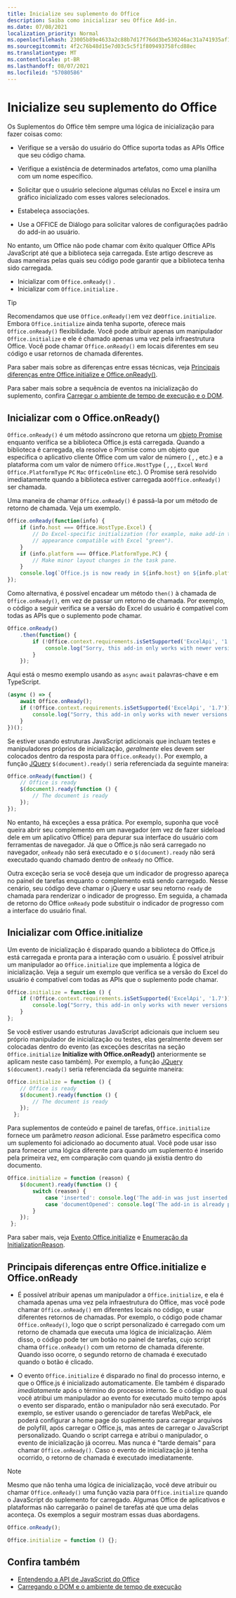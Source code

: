 ```yaml
---
title: Inicialize seu suplemento do Office
description: Saiba como inicializar seu Office Add-in.
ms.date: 07/08/2021
localization_priority: Normal
ms.openlocfilehash: 23005b89e4633a2c88b7d17f76dd3be530246ac31a741935af1e018144abea55
ms.sourcegitcommit: 4f2c76b48d15e7d03c5c5f1f809493758fcd88ec
ms.translationtype: MT
ms.contentlocale: pt-BR
ms.lasthandoff: 08/07/2021
ms.locfileid: "57080586"
---
```

# <a name="initialize-your-office-add-in"></a>Inicialize seu suplemento do Office

Os Suplementos do Office têm sempre uma lógica de inicialização para fazer coisas como:

- Verifique se a versão do usuário do Office suporta todas as APIs Office que seu código chama.

- Verifique a existência de determinados artefatos, como uma planilha com um nome específico.

- Solicitar que o usuário selecione algumas células no Excel e insira um gráfico inicializado com esses valores selecionados.

- Estabeleça associações.

- Use a OFFICE de Diálogo para solicitar valores de configurações padrão do add-in ao usuário.

No entanto, um Office não pode chamar com êxito qualquer Office APIs JavaScript até que a biblioteca seja carregada. Este artigo descreve as duas maneiras pelas quais seu código pode garantir que a biblioteca tenha sido carregada.

- Inicializar com `Office.onReady()` .
- Inicializar com `Office.initialize` .

> [!TIP]
> Recomendamos que use `Office.onReady()`em vez de`Office.initialize`. Embora `Office.initialize` ainda tenha suporte, oferece mais `Office.onReady()` flexibilidade. Você pode atribuir apenas um manipulador `Office.initialize` e ele é chamado apenas uma vez pela infraestrutura Office. Você pode chamar `Office.onReady()` em locais diferentes em seu código e usar retornos de chamada diferentes.
> 
> Para saber mais sobre as diferenças entre essas técnicas, veja [Principais diferenças entre Office.initialize e Office.onReady()](#major-differences-between-officeinitialize-and-officeonready).

Para saber mais sobre a sequência de eventos na inicialização do suplemento, confira [Carregar o ambiente de tempo de execução e o DOM](loading-the-dom-and-runtime-environment.md).

## <a name="initialize-with-officeonready"></a>Inicializar com o Office.onReady()

`Office.onReady()` é um método assíncrono que retorna um [objeto Promise](https://developer.mozilla.org/docs/Web/JavaScript/Reference/Global_Objects/Promise) enquanto verifica se a biblioteca Office.js está carregada. Quando a biblioteca é carregada, ela resolve o Promise como um objeto que especifica o aplicativo cliente Office com um valor de número ( , , etc.) e a plataforma com um valor de número `Office.HostType` ( , , , `Excel` `Word` `Office.PlatformType` `PC` `Mac` `OfficeOnline` etc.). O Promise será resolvido imediatamente quando a biblioteca estiver carregada ao`Office.onReady()` ser chamada.

Uma maneira de chamar `Office.onReady()` é passá-la por um método de retorno de chamada. Veja um exemplo.

```js
Office.onReady(function(info) {
    if (info.host === Office.HostType.Excel) {
        // Do Excel-specific initialization (for example, make add-in task pane's
        // appearance compatible with Excel "green").
    }
    if (info.platform === Office.PlatformType.PC) {
        // Make minor layout changes in the task pane.
    }
    console.log(`Office.js is now ready in ${info.host} on ${info.platform}`);
});
```

Como alternativa, é possível encadear um método `then()` à chamada de `Office.onReady()`, em vez de passar um retorno de chamada. Por exemplo, o código a seguir verifica se a versão do Excel do usuário é compatível com todas as APIs que o suplemento pode chamar.

```js
Office.onReady()
    .then(function() {
        if (!Office.context.requirements.isSetSupported('ExcelApi', '1.7')) {
            console.log("Sorry, this add-in only works with newer versions of Excel.");
        }
    });
```

Aqui está o mesmo exemplo usando as `async` `await` palavras-chave e em TypeScript.

```typescript
(async () => {
    await Office.onReady();
    if (!Office.context.requirements.isSetSupported('ExcelApi', '1.7')) {
        console.log("Sorry, this add-in only works with newer versions of Excel.");
    }
})();
```

Se estiver usando estruturas JavaScript adicionais que incluam testes e manipuladores próprios de inicialização, *geralmente* eles devem ser colocados dentro da resposta para `Office.onReady()`. Por exemplo, a função [JQuery](https://jquery.com) `$(document).ready()` seria referenciada da seguinte maneira:

```js
Office.onReady(function() {
    // Office is ready
    $(document).ready(function () {
        // The document is ready
    });
});
```

No entanto, há exceções a essa prática. Por exemplo, suponha que você queira abrir seu complemento em um navegador (em vez de fazer sideload dele em um aplicativo Office) para depurar sua interface do usuário com ferramentas de navegador. Já que o Office.js não será carregado no navegador, `onReady` não será executado e o `$(document).ready` não será executado quando chamado dentro de `onReady` no Office. 

Outra exceção seria se você deseja que um indicador de progresso apareça no painel de tarefas enquanto o complemento está sendo carregado. Nesse cenário, seu código deve chamar o jQuery e usar seu retorno `ready` de chamada para renderizar o indicador de progresso. Em seguida, a chamada de retorno do Office `onReady` pode substituir o indicador de progresso com a interface do usuário final. 

## <a name="initialize-with-officeinitialize"></a>Inicializar com Office.initialize

Um evento de inicialização é disparado quando a biblioteca do Office.js está carregada e pronta para a interação com o usuário. É possível atribuir um manipulador ao `Office.initialize` que implementa a lógica de inicialização. Veja a seguir um exemplo que verifica se a versão do Excel do usuário é compatível com todas as APIs que o suplemento pode chamar.

```js
Office.initialize = function () {
    if (!Office.context.requirements.isSetSupported('ExcelApi', '1.7')) {
        console.log("Sorry, this add-in only works with newer versions of Excel.");
    }
};
```

Se você estiver usando estruturas JavaScript adicionais que incluem  seu próprio manipulador de inicialização ou testes, elas geralmente devem ser colocadas dentro do evento (as exceções descritas na seção `Office.initialize` **Initialize with Office.onReady()** anteriormente se aplicam neste caso também). Por exemplo, a função [JQuery](https://jquery.com) `$(document).ready()` seria referenciada da seguinte maneira:

```js
Office.initialize = function () {
    // Office is ready
    $(document).ready(function () {
        // The document is ready
    });
  };
```

Para suplementos de conteúdo e painel de tarefas, `Office.initialize` fornece um parâmetro _reason_ adicional. Esse parâmetro especifica como um suplemento foi adicionado ao documento atual. Você pode usar isso para fornecer uma lógica diferente para quando um suplemento é inserido pela primeira vez, em comparação com quando já existia dentro do documento.

```js
Office.initialize = function (reason) {
    $(document).ready(function () {
        switch (reason) {
            case 'inserted': console.log('The add-in was just inserted.');
            case 'documentOpened': console.log('The add-in is already part of the document.');
        }
    });
 };
```

Para saber mais, veja [Evento Office.initialize](/javascript/api/office) e [Enumeração da InitializationReason](/javascript/api/office/office.initializationreason).

## <a name="major-differences-between-officeinitialize-and-officeonready"></a>Principais diferenças entre Office.initialize e Office.onReady

- É possível atribuir apenas um manipulador a `Office.initialize`, e ela é chamada apenas uma vez pela infraestrutura do Office, mas você pode chamar `Office.onReady()` em diferentes locais no código, e usar diferentes retornos de chamadas. Por exemplo, o código pode chamar `Office.onReady()`, logo que o script personalizado é carregado com um retorno de chamada que executa uma lógica de inicialização. Além disso, o código pode ter um botão no painel de tarefas, cujo script chama `Office.onReady()` com um retorno de chamada diferente. Quando isso ocorre, o segundo retorno de chamada é executado quando o botão é clicado.

- O evento `Office.initialize` é disparado no final do processo interno, e que o Office.js é inicializado automaticamente. Ele também é disparado *imediatamente* após o término do processo interno. Se o código no qual você atribui um manipulador ao evento for executado muito tempo após o evento ser disparado, então o manipulador não será executado. Por exemplo, se estiver usando o gerenciador de tarefas WebPack, ele poderá configurar a home page do suplemento para carregar arquivos de polyfill, após carregar o Office.js, mas antes de carregar o JavaScript personalizado. Quando o script carrega e atribui o manipulador, o evento de inicialização já ocorreu. Mas nunca é "tarde demais" para chamar `Office.onReady()`. Caso o evento de inicialização já tenha ocorrido, o retorno de chamada é executado imediatamente.

> [!NOTE]
> Mesmo que não tenha uma lógica de inicialização, você deve atribuir ou chamar `Office.onReady()` uma função vazia para `Office.initialize` quando o JavaScript do suplemento for carregado. Algumas Office de aplicativos e plataformas não carregarão o painel de tarefas até que uma delas aconteça. Os exemplos a seguir mostram essas duas abordagens.
>
>```js    
>Office.onReady();
>```
>
>
>```js
>Office.initialize = function () {};
>```

## <a name="see-also"></a>Confira também

- [Entendendo a API de JavaScript do Office](understanding-the-javascript-api-for-office.md)
- [Carregando o DOM e o ambiente de tempo de execução](loading-the-dom-and-runtime-environment.md)